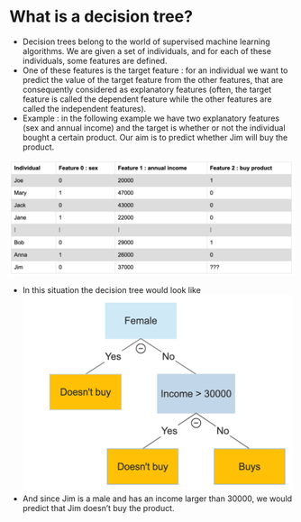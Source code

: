# What is a decision tree? 
* Decision trees belong to the world of supervised machine learning algorithms. We are given a set of individuals, and for each of these individuals, some features are defined.
* One of these features is the target feature : for an individual we want to predict the value of the target feature from the other features, that are consequently considered as explanatory features (often, the target feature is called the dependent feature while the other features are called the independent features). 
* Example : in the following example we have two explanatory features (sex and annual income) and the target is whether or not the individual bought a certain product. Our aim is to predict whether Jim will buy the product.

![alt text](./files/image.png)
* In this situation the decision tree would look like 
![alt text](./files/image-1.png)
* And since Jim is a male and has an income larger than 30000, we would predict that Jim doesn’t buy the product.
